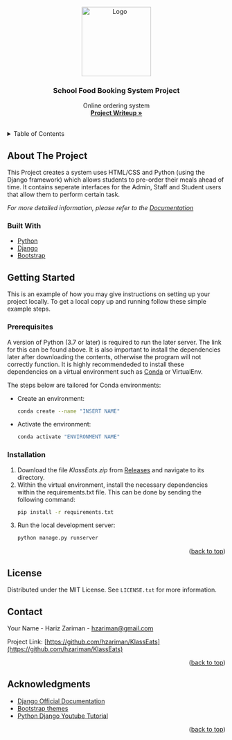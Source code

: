 <div id="top"></div>

<!-- PROJECT LOGO -->
<br />
<div align="center">
  <a href="https://upload.wikimedia.org/wikipedia/ms/b/bd/Logo_Alice_Smith_School.png">
    <img src="https://upload.wikimedia.org/wikipedia/ms/b/bd/Logo_Alice_Smith_School.png" alt="Logo" width="160" height="160">
  </a>

<h3 align="center">School Food Booking System Project</h3>

  <p align="center">
    Online ordering system
    <br />
    <a href="https://docs.google.com/document/d/1V3_2wymmc5suPy9miqJc3s3rGwfHhzAKnqZuX5K8ujQ/edit?usp=sharing"><strong>Project Writeup »</strong></a>
    <br />
    <br />
</div>



<!-- TABLE OF CONTENTS -->
<details>
  <summary>Table of Contents</summary>
  <ol>
    <li>
      <a href="#about-the-project">About The Project</a>
      <ul>
        <li><a href="#built-with">Built With</a></li>
      </ul>
    </li>
    <li>
      <a href="#getting-started">Getting Started</a>
      <ul>
        <li><a href="#prerequisites">Prerequisites</a></li>
        <li><a href="#installation">Installation</a></li>
      </ul>
    </li>
    <li><a href="#license">License</a></li>
    <li><a href="#contact">Contact</a></li>
    <li><a href="#acknowledgments">Acknowledgments</a></li>
  </ol>
</details>



<!-- ABOUT THE PROJECT -->
## About The Project

This Project creates a system uses HTML/CSS and Python (using the Django framework) which allows students to pre-order their meals ahead of time. It contains seperate interfaces for the Admin, Staff and Student users that allow them to perform certain task.

_For more detailed information, please refer to the [Documentation](https://docs.google.com/document/d/1V3_2wymmc5suPy9miqJc3s3rGwfHhzAKnqZuX5K8ujQ/edit?usp=sharing)_



### Built With

* [Python](https://www.python.org/)
* [Django](https://www.djangoproject.com/)
* [Bootstrap](https://getbootstrap.com)



<!-- GETTING STARTED -->
## Getting Started

This is an example of how you may give instructions on setting up your project locally.
To get a local copy up and running follow these simple example steps.

### Prerequisites

A version of Python (3.7 or later) is required to run the later server. The link for this can be found above. 
It is also important to install the dependencies later after downloading the contents, otherwise the program will not correctly function.
It is highly recommendeded to install these dependencies on a virtual environment such as [Conda](https://docs.conda.io/en/latest/miniconda.html) or VirtualEnv.

The steps below are tailored for Conda environments:

* Create an environment:
  ```sh
  conda create --name "INSERT NAME"
  ```
  
* Activate the environment:
  ```sh
  conda activate "ENVIRONMENT NAME"
  ```
  
### Installation

1. Download the file *KlassEats.zip* from [Releases](https://github.com/hzariman/KlassEats/releases/tag/v0.1.0) and navigate to its directory.
2. Within the virtual environment, install the necessary dependencies within the requirements.txt file. This can be done by sending the following command:
   ```sh
   pip install -r requirements.txt
   ```
3. Run the local development server:
   ```sh
   python manage.py runserver
   ```

<p align="right">(<a href="#top">back to top</a>)</p>

<!-- LICENSE -->
## License

Distributed under the MIT License. See `LICENSE.txt` for more information.

<!-- CONTACT -->
## Contact

Your Name - Hariz Zariman - hzariman@gmail.com

Project Link: [https://github.com/hzariman/KlassEats](https://github.com/hzariman/KlassEats)

<p align="right">(<a href="#top">back to top</a>)</p>



<!-- ACKNOWLEDGMENTS -->
## Acknowledgments

* [Django Official Documentation]()
* [Bootstrap themes](https://startbootstrap.com/)
* [Python Django Youtube Tutorial](https://www.youtube.com/watch?v=UmljXZIypDc&list=PLLtIxaRk6P3JRiiW1SAV2BLhuuSSCULRn&ab_channel=CoreySchafer)

<p align="right">(<a href="#top">back to top</a>)</p>



<!-- MARKDOWN LINKS & IMAGES -->
<!-- https://www.markdownguide.org/basic-syntax/#reference-style-links -->
[contributors-shield]: https://img.shields.io/github/contributors/github_username/repo_name.svg?style=for-the-badge
[contributors-url]: https://github.com/github_username/repo_name/graphs/contributors
[forks-shield]: https://img.shields.io/github/forks/github_username/repo_name.svg?style=for-the-badge
[forks-url]: https://github.com/github_username/repo_name/network/members
[stars-shield]: https://img.shields.io/github/stars/github_username/repo_name.svg?style=for-the-badge
[stars-url]: https://github.com/github_username/repo_name/stargazers
[issues-shield]: https://img.shields.io/github/issues/github_username/repo_name.svg?style=for-the-badge
[issues-url]: https://github.com/github_username/repo_name/issues
[license-shield]: https://img.shields.io/github/license/github_username/repo_name.svg?style=for-the-badge
[license-url]: https://github.com/github_username/repo_name/blob/master/LICENSE.txt
[linkedin-shield]: https://img.shields.io/badge/-LinkedIn-black.svg?style=for-the-badge&logo=linkedin&colorB=555
[linkedin-url]: https://linkedin.com/in/linkedin_username
[product-screenshot]: images/screenshot.png
